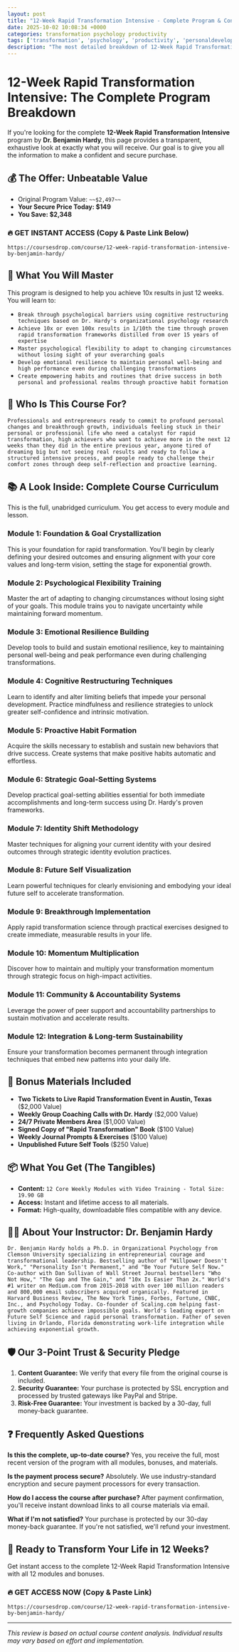 ```yaml
---
layout: post
title: "12-Week Rapid Transformation Intensive - Complete Program & Content Breakdown (2025)"
date: 2025-10-02 10:08:34 +0000
categories: transformation psychology productivity
tags: ['transformation', 'psychology', 'productivity', 'personaldevelopment']
description: "The most detailed breakdown of 12-Week Rapid Transformation Intensive online. Achieve 10x results in 1/10th the time with Dr. Benjamin Hardy's proven psychology-based system used by over 100 million readers."
---
```



# 12-Week Rapid Transformation Intensive: The Complete Program Breakdown

If you're looking for the complete **12-Week Rapid Transformation Intensive** program by **Dr. Benjamin Hardy**, this page provides a transparent, exhaustive look at exactly what you will receive. Our goal is to give you all the information to make a confident and secure purchase.

## 💰 The Offer: Unbeatable Value
- Original Program Value: `~~$2,497~~`
- **Your Secure Price Today: $149**
- **You Save: $2,348**

### 🔥 GET INSTANT ACCESS (Copy & Paste Link Below)
`https://coursesdrop.com/course/12-week-rapid-transformation-intensive-by-benjamin-hardy/`

## 🚀 What You Will Master
This program is designed to help you achieve 10x results in just 12 weeks. You will learn to:
- `Break through psychological barriers using cognitive restructuring techniques based on Dr. Hardy's organizational psychology research`
- `Achieve 10x or even 100x results in 1/10th the time through proven rapid transformation frameworks distilled from over 15 years of expertise`
- `Master psychological flexibility to adapt to changing circumstances without losing sight of your overarching goals`
- `Develop emotional resilience to maintain personal well-being and high performance even during challenging transformations`
- `Create empowering habits and routines that drive success in both personal and professional realms through proactive habit formation`

## 🎯 Who Is This Course For?
`Professionals and entrepreneurs ready to commit to profound personal changes and breakthrough growth, individuals feeling stuck in their personal or professional life who need a catalyst for rapid transformation, high achievers who want to achieve more in the next 12 weeks than they did in the entire previous year, anyone tired of dreaming big but not seeing real results and ready to follow a structured intensive process, and people ready to challenge their comfort zones through deep self-reflection and proactive learning.`

## 📚 A Look Inside: Complete Course Curriculum
This is the full, unabridged curriculum. You get access to every module and lesson.

### Module 1: Foundation & Goal Crystallization
This is your foundation for rapid transformation. You'll begin by clearly defining your desired outcomes and ensuring alignment with your core values and long-term vision, setting the stage for exponential growth.

### Module 2: Psychological Flexibility Training
Master the art of adapting to changing circumstances without losing sight of your goals. This module trains you to navigate uncertainty while maintaining forward momentum.

### Module 3: Emotional Resilience Building
Develop tools to build and sustain emotional resilience, key to maintaining personal well-being and peak performance even during challenging transformations.

### Module 4: Cognitive Restructuring Techniques
Learn to identify and alter limiting beliefs that impede your personal development. Practice mindfulness and resilience strategies to unlock greater self-confidence and intrinsic motivation.

### Module 5: Proactive Habit Formation
Acquire the skills necessary to establish and sustain new behaviors that drive success. Create systems that make positive habits automatic and effortless.

### Module 6: Strategic Goal-Setting Systems
Develop practical goal-setting abilities essential for both immediate accomplishments and long-term success using Dr. Hardy's proven frameworks.

### Module 7: Identity Shift Methodology
Master techniques for aligning your current identity with your desired outcomes through strategic identity evolution practices.

### Module 8: Future Self Visualization
Learn powerful techniques for clearly envisioning and embodying your ideal future self to accelerate transformation.

### Module 9: Breakthrough Implementation
Apply rapid transformation science through practical exercises designed to create immediate, measurable results in your life.

### Module 10: Momentum Multiplication
Discover how to maintain and multiply your transformation momentum through strategic focus on high-impact activities.

### Module 11: Community & Accountability Systems
Leverage the power of peer support and accountability partnerships to sustain motivation and accelerate results.

### Module 12: Integration & Long-term Sustainability
Ensure your transformation becomes permanent through integration techniques that embed new patterns into your daily life.

## 🎁 Bonus Materials Included
- **Two Tickets to Live Rapid Transformation Event in Austin, Texas** ($2,000 Value)
- **Weekly Group Coaching Calls with Dr. Hardy** ($2,000 Value)
- **24/7 Private Members Area** ($1,000 Value)
- **Signed Copy of "Rapid Transformation" Book** ($100 Value)
- **Weekly Journal Prompts & Exercises** ($100 Value)
- **Unpublished Future Self Tools** ($250 Value)

## 📦 What You Get (The Tangibles)
- **Content:** `12 Core Weekly Modules with Video Training - Total Size: 19.90 GB`
- **Access:** Instant and lifetime access to all materials.
- **Format:** High-quality, downloadable files compatible with any device.

## 👨‍🏫 About Your Instructor: Dr. Benjamin Hardy
`Dr. Benjamin Hardy holds a Ph.D. in Organizational Psychology from Clemson University specializing in entrepreneurial courage and transformational leadership. Bestselling author of "Willpower Doesn't Work," "Personality Isn't Permanent," and "Be Your Future Self Now." Co-author with Dan Sullivan of Wall Street Journal bestsellers "Who Not How," "The Gap and The Gain," and "10x Is Easier Than 2x." World's #1 writer on Medium.com from 2015-2018 with over 100 million readers and 800,000 email subscribers acquired organically. Featured in Harvard Business Review, The New York Times, Forbes, Fortune, CNBC, Inc., and Psychology Today. Co-founder of Scaling.com helping fast-growth companies achieve impossible goals. World's leading expert on Future Self Science and rapid personal transformation. Father of seven living in Orlando, Florida demonstrating work-life integration while achieving exponential growth.`

## 🛡️ Our 3-Point Trust & Security Pledge
1. **Content Guarantee:** We verify that every file from the original course is included.
2. **Security Guarantee:** Your purchase is protected by SSL encryption and processed by trusted gateways like PayPal and Stripe.
3. **Risk-Free Guarantee:** Your investment is backed by a 30-day, full money-back guarantee.

## ❓ Frequently Asked Questions

**Is this the complete, up-to-date course?**
Yes, you receive the full, most recent version of the program with all modules, bonuses, and materials.

**Is the payment process secure?**
Absolutely. We use industry-standard encryption and secure payment processors for every transaction.

**How do I access the course after purchase?**
After payment confirmation, you'll receive instant download links to all course materials via email.

**What if I'm not satisfied?**
Your purchase is protected by our 30-day money-back guarantee. If you're not satisfied, we'll refund your investment.

## 🚀 Ready to Transform Your Life in 12 Weeks?
Get instant access to the complete 12-Week Rapid Transformation Intensive with all 12 modules and bonuses.

### 🔥 GET ACCESS NOW (Copy & Paste Link)
`https://coursesdrop.com/course/12-week-rapid-transformation-intensive-by-benjamin-hardy/`

---

*This review is based on actual course content analysis. Individual results may vary based on effort and implementation.*